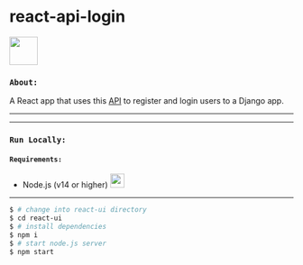 # react-api-login
<img src="https://cdn.worldvectorlogo.com/logos/react-2.svg" width="50" height="50"/>

### `About:`
A React app that uses this [API](https://github.com/Adamhunter108/django-api-login) to register and login users to a Django app.

---
---

### `Run Locally:`

#### `Requirements:`
* Node.js (v14 or higher)  <img src="https://cdn.worldvectorlogo.com/logos/nodejs-icon.svg" width="25" height="25"/>
---

```bash
$ # change into react-ui directory
$ cd react-ui
$ # install dependencies
$ npm i
$ # start node.js server
$ npm start
```